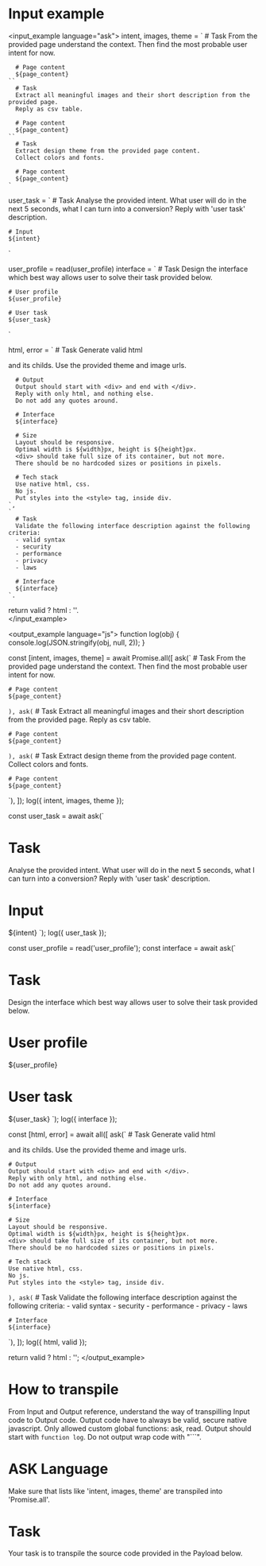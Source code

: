 # Input example
<input_example language="ask">
  intent, images, theme = 
    `
      # Task
      From the provided page understand the context.
      Then find the most probable user intent for now.
  
      # Page content
      ${page_content}
    ``
      # Task
      Extract all meaningful images and their short description from the provided page.
      Reply as csv table.

      # Page content
      ${page_content}
    ``
      # Task
      Extract design theme from the provided page content.
      Collect colors and fonts.
      
      # Page content
      ${page_content}
    `

  user_task = `
    # Task
    Analyse the provided intent.
    What user will do in the next 5 seconds, what I can turn into a conversion?
    Reply with 'user task' description.

    # Input
    ${intent}
  `

  user_profile = read(user_profile)
  interface = `
    # Task
    Design the interface which best way allows user to solve their task provided below.

    # User profile
    ${user_profile}

    # User task
    ${user_task}
  `
  
html, error =
    `
      # Task
      Generate valid html <div> and its childs.
      Use the provided theme and image urls.
      
      # Output
      Output should start with <div> and end with </div>.
      Reply with only html, and nothing else.
      Do not add any quotes around.

      # Interface
      ${interface}

      # Size
      Layout should be responsive.
      Optimal width is ${width}px, height is ${height}px.
      <div> should take full size of its container, but not more.
      There should be no hardcoded sizes or positions in pixels.

      # Tech stack
      Use native html, css. 
      No js.
      Put styles into the <style> tag, inside div.
    `,
    `
      # Task
      Validate the following interface description against the following criteria:
      - valid syntax
      - security
      - performance
      - privacy
      - laws

      # Interface
      ${interface}
    `.

return valid ? html : ''.  
</input_example>

<output_example language="js">
function log(obj) {
  console.log(JSON.stringify(obj, null, 2));
}

const [intent, images, theme] = await Promise.all([
  ask(`
    # Task
    From the provided page understand the context.
    Then find the most probable user intent for now.

    # Page content
    ${page_content}
  `),
  ask(`
    # Task
    Extract all meaningful images and their short description from the provided page.
    Reply as csv table.

    # Page content
    ${page_content}
  `),
  ask(`
    # Task
    Extract design theme from the provided page content.
    Collect colors and fonts.
    
    # Page content
    ${page_content}
  `),
]);
log({ intent, images, theme });

const user_task = await ask(`
  # Task
  Analyse the provided intent.
  What user will do in the next 5 seconds, what I can turn into a conversion?
  Reply with 'user task' description.

  # Input
  ${intent}
`);
log({ user_task }); 

const user_profile = read('user_profile');
const interface = await ask(`
  # Task
  Design the interface which best way allows user to solve their task provided below.

  # User profile
  ${user_profile}

  # User task
  ${user_task}
`);
log({ interface });

const [html, error] = await all([
  ask(`
    # Task
    Generate valid html <div> and its childs.
    Use the provided theme and image urls.
    
    # Output
    Output should start with <div> and end with </div>.
    Reply with only html, and nothing else.
    Do not add any quotes around.

    # Interface
    ${interface}

    # Size
    Layout should be responsive.
    Optimal width is ${width}px, height is ${height}px.
    <div> should take full size of its container, but not more.
    There should be no hardcoded sizes or positions in pixels.

    # Tech stack
    Use native html, css. 
    No js.
    Put styles into the <style> tag, inside div.
  `),
  ask(`
    # Task
    Validate the following interface description against the following criteria:
    - valid syntax
    - security
    - performance
    - privacy
    - laws

    # Interface
    ${interface}
  `),
]);
log({ html, valid });

return valid ? html : '';
</output_example>

# How to transpile
From Input and Output reference, understand the way of transpilling Input code to Output code.
Output code have to always be valid, secure native javascript.
Only allowed custom global functions: ask, read.
Output should start with `function log`.
Do not output wrap code with "```".

# ASK Language
Make sure that lists like 'intent, images, theme' are transpiled into 'Promise.all'.

# Task
Your task is to transpile the source code provided in the Payload below.